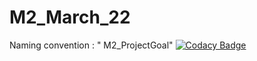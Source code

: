 # M2_March_22
Naming convention : " M2_ProjectGoal"
[![Codacy Badge](https://app.codacy.com/project/badge/Grade/bb818357ef654d769f8b27ce5436cd4a)](https://www.codacy.com/gh/Shawinkrishna/M2_March_22/dashboard?utm_source=github.com&amp;utm_medium=referral&amp;utm_content=Shawinkrishna/M2_March_22&amp;utm_campaign=Badge_Grade)

